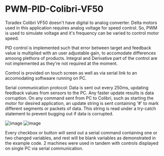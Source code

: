 # PWM-PID-Colibri-VF50

Toradex Colibri VF50 doesn't have digital to analog converter. Delta motors used in this application requires analog voltage for speed control. So, PWM is used to simulate voltage and it's frequency can be varied to control motor speed.

PID control is implemented such that error between target and feedback value is multiplied with an user adjustable gain, to accomodate differences amoong plethora of products.
Integral and Derivative part of the control are not implemented as they're not required at the moment.

Control is provided on touch screen as well as via serial link to an accomodating softwaare running on PC. 

Serial communication protocol:
Data is sent out every 250ms, updating feedback values from sensors to the PC. Any faster update results is data corruption. 
On any command sent from PC to Colibri, such as starting the motor for desired application, an update string is sent containing '#' to mark different segments or packets of data.
This string is read under a try-catch statement to prevent bugging out if data is corrupted.



![image](https://github.com/vikasdotvivek/PWM-PID-Colibri-VF50/assets/43683145/7d2e1dc1-e469-409a-82ee-aa2a42245e7b)
![image](https://github.com/vikasdotvivek/PWM-PID-Colibri-VF50/assets/43683145/5f49f986-a8b3-4e3b-bf81-2f98eaddbdd4)


Every checkbox or button will send out a serial command containing one or two changed variables, and rest will be blank variables as demonstrated in the example code.
2 machines were used in tandem with controls displayed on single PC via serial communication.



